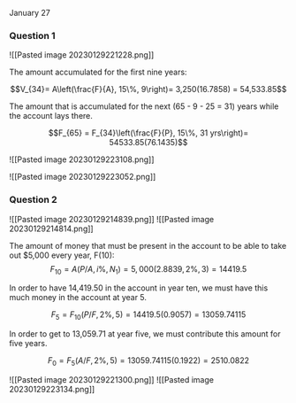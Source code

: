 January 27

### Question 1

![[Pasted image 20230129221228.png]]


The amount accumulated for the first nine years:

$$V_{34}= A\left(\frac{F}{A}, 15\%, 9\right)= 3,250(16.7858) = 54,533.85$$

The amount that is accumulated for the next (65 - 9 - 25 = 31) years while the account lays there.

$$F_{65} = F_{34}\left(\frac{F}{P}, 15\%, 31 yrs\right)= 54533.85(76.1435)$$

![[Pasted image 20230129223108.png]]

![[Pasted image 20230129223052.png]]

### Question 2

![[Pasted image 20230129214839.png]]
![[Pasted image 20230129214814.png]]

The amount of money that must be present in the account to be able to take out \$5,000 every year, F(10):
$$F_{10} = A(P/A, i\%, N_1) = 5,000 (2.8839,2\%, 3) = 14419.5$$

In order to have 14,419.50 in the account in year ten, we must have this much money in the account at year 5.


$$F_5 = F_{10} (P/F, 2\%, 5) = 14419.5 (0.9057) = 13059.74115$$


In order to get to 13,059.71 at year five, we must contribute this amount for five years.

$$F_0 = F_5 (A/F, 2\%, 5) = 13059.74115(0.1922) = 2510.0822$$

![[Pasted image 20230129221300.png]]
![[Pasted image 20230129223134.png]]